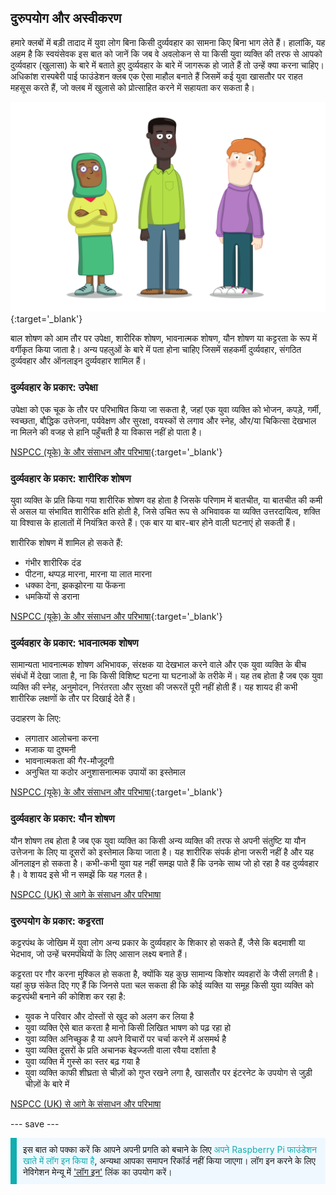 ## दुरुपयोग और अस्वीकरण

हमारे क्लबों में बड़ी तादाद में युवा लोग बिना किसी दुर्व्यवहार का सामना किए बिना भाग लेते हैं। हालांकि, यह अहम है कि स्वयंसेवक इस बात को जानें कि जब वे अवलोकन से या किसी युवा व्यक्ति की तरफ से आपको दुर्व्यवहार (खुलासा) के बारे में बताते हुए दुर्व्यवहार के बारे में जागरूक हो जाते हैं तो उन्हें क्या करना चाहिए। अधिकांश रास्पबेरी पाई फाउंडेशन क्लब एक ऐसा माहौल बनाते हैं जिसमें कई युवा खासतौर पर राहत महसूस करते हैं, जो क्लब में खुलासे को प्रोत्साहित करने में सहायता कर सकता है।

![तीन युवक खड़े हैं।](images/7-Diverse-Mix.png){:target='_blank'}

बाल शोषण को आम तौर पर उपेक्षा, शारीरिक शोषण, भावनात्मक शोषण, यौन शोषण या कट्टरता के रूप में वर्गीकृत किया जाता है। अन्य पहलुओं के बारे में पता होना चाहिए जिसमें सहकर्मी दुर्व्यवहार, संगठित दुर्व्यवहार और ऑनलाइन दुर्व्यवहार शामिल हैं।

### दुर्व्यवहार के प्रकार: उपेक्षा

उपेक्षा को एक चूक के तौर पर परिभाषित किया जा सकता है, जहां एक युवा व्यक्ति को भोजन, कपड़े, गर्मी, स्वच्छता, बौद्धिक उत्तेजना, पर्यवेक्षण और सुरक्षा, वयस्कों से लगाव और स्नेह, और/या चिकित्सा देखभाल ना मिलने की वजह से हानि पहुँचती है या विकास नहीं हो पाता है।

[NSPCC (यूके) के और संसाधन और परिभाषा](https://www.nspcc.org.uk/what-is-child-abuse/types-of-abuse/neglect/){:target='_blank'}

### दुर्व्यवहार के प्रकार: शारीरिक शोषण

युवा व्यक्ति के प्रति किया गया शारीरिक शोषण वह होता है जिसके परिणाम में बातचीत, या बातचीत की कमी से असल या संभावित शारीरिक क्षति होती है, जिसे उचित रूप से अभिवावक या व्यक्ति उत्तरदायित्व, शक्ति या विश्वास के हालातों में नियंत्रित करते हैं। एक बार या बार-बार होने वाली घटनाएं हो सकती हैं।

शारीरिक शोषण में शामिल हो सकते हैं:

* गंभीर शारीरिक दंड
* पीटना, थप्पड़ मारना, मारना या लात मारना
* धक्का देना, झकझोरना या फेंकना
* धमकियों से डराना

[NSPCC (यूके) के और संसाधन और परिभाषा](https://www.nspcc.org.uk/what-is-child-abuse/types-of-abuse/physical-abuse/){:target='_blank'}

### दुर्व्यवहार के प्रकार: भावनात्मक शोषण

सामान्यता भावनात्मक शोषण अभिभावक, संरक्षक या देखभाल करने वाले और एक युवा व्यक्ति के बीच संबंधों में देखा जाता है, ना कि किसी विशिष्ट घटना या घटनाओं के तरीके में। यह तब होता है जब एक युवा व्यक्ति की स्नेह, अनुमोदन, निरंतरता और सुरक्षा की जरूरतें पूरी नहीं होती हैं। यह शायद ही कभी शारीरिक लक्षणों के तौर पर दिखाई देते हैं।

उदाहरण के लिए:

* लगातार आलोचना करना
* मजाक या दुश्मनी
* भावनात्मकता की गैर-मौजूदगी
* अनुचित या कठोर अनुशासनात्मक उपायों का इस्तेमाल

[NSPCC (यूके) के और संसाधन और परिभाषा](https://www.nspcc.org.uk/what-is-child-abuse/types-of-abuse/emotional-abuse/){:target='_blank'}

### दुर्व्यवहार के प्रकार: यौन शोषण

यौन शोषण तब होता है जब एक युवा व्यक्ति का किसी अन्य व्यक्ति की तरफ से अपनी संतुष्टि या यौन उत्तेजना के लिए या दूसरों को इस्तेमाल किया जाता है। यह शारीरिक संपर्क होना जरूरी नहीं है और यह ऑनलाइन हो सकता है। कभी-कभी युवा यह नहीं समझ पाते हैं कि उनके साथ जो हो रहा है वह दुर्व्यवहार है। वे शायद इसे भी न समझें कि यह गलत है।

[NSPCC (UK) से आगे के संसाधन और परिभाषा](https://www.nspcc.org.uk/what-is-child-abuse/types-of-abuse/child-sexual-abuse/)

### दुरुपयोग के प्रकार: कट्टरता

कट्टरपंथ के जोखिम में युवा लोग अन्य प्रकार के दुर्व्यवहार के शिकार हो सकते हैं, जैसे कि बदमाशी या भेदभाव, जो उन्हें चरमपंथियों के लिए आसान लक्ष्य बनाते हैं।

कट्टरता पर गौर करना मुश्किल हो सकता है, क्योंकि यह कुछ सामान्य किशोर व्यवहारों के जैसी लगती है। यहां कुछ संकेत दिए गए हैं कि जिनसे पता चल सकता ही कि कोई व्यक्ति या समूह किसी युवा व्यक्ति को कट्टरपंथी बनाने की कोशिश कर रहा है:

- युवक ने परिवार और दोस्तों से खुद को अलग कर लिया है
- युवा व्यक्ति ऐसे बात करता है मानो किसी लिखित भाषण को पढ़ रहा हो
- युवा व्यक्ति अनिच्छुक है या अपने विचारों पर चर्चा करने में असमर्थ है
- युवा व्यक्ति दूसरों के प्रति अचानक बेइज्जती वाला रवैया दर्शाता है
- युवा व्यक्ति में गुस्से का स्तर बढ़ गया है
- युवा व्यक्ति काफी शीघ्रता से चीज़ों को गुप्त रखने लगा है, खासतौर पर इंटरनेट के उपयोग से जुड़ी चीज़ों के बारे में

[NSPCC (UK) से आगे के संसाधन और परिभाषा](https://www.nspcc.org.uk/keeping-children-safe/reporting-abuse/dedicated-helplines/protecting-children-from-radicalisation/)

--- save ---

<p style="border-left: solid; border-width:10px; border-color: #0faeb0; background-color: aliceblue; padding: 10px;">
इस बात को पक्का करें कि आपने अपनी प्रगति को बचाने के लिए <span style="color: #0faeb0">अपने Raspberry Pi फाउंडेशन खाते में लॉग इन किया है</span>, अन्यथा आपका समापन रिकॉर्ड नहीं किया जाएगा। लॉग इन करने के लिए नेविगेशन मेन्यू में <a href="https://my.raspberrypi.org/login">'लॉग इन'</a> लिंक का उपयोग करें।
</p>
